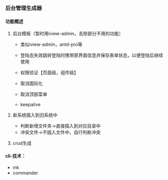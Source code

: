 ### 后台管理生成器

#### 功能概述

1. 后台模板（暂时用iview-admin，去除部分不用的功能）

   - 类似iview-admin，antd-pro等

   - 登陆态失效跳转登陆时携带原界面信息并保存表单状态，以便登陆后继续使用

   - 权限验证【页面级，组件级】
   
   - 取消国际化
   
   - 取消顶部菜单
   
   - keepalive
   
     

2. 新系统插入到旧系统中
   - 判断新增文件夹->直接插入到对应目录中
   - 冲突文件->不插入文件中，自行判断冲突
   
3. crud生成

#### cli-技术：

- ink
- commander


